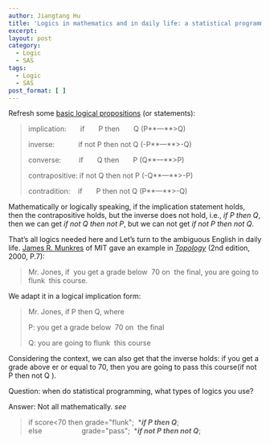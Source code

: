 ```yaml
---
author: Jiangtang Hu
title: 'Logics in mathematics and in daily life: a statistical programming example'
excerpt:
layout: post
category:
  - Logic
  - SAS
tags:
  - Logic
  - SAS
post_format: [ ]
---
```

Refresh some [basic logical propositions][1] (or statements):

> implication:       if       P then       Q (P**—**>Q)
> 
> inverse:            if not P then not Q (-P**—**>-Q)
> 
> converse:         if       Q then       P (Q**—**>P)
> 
> contrapositive: if not Q then not P (-Q**—**>-P)
> 
> contradition:    if       P then not Q (P**—**>-Q)

Mathematically or logically speaking, if the implication statement holds, then the contrapositive holds, but the inverse does not hold, i.e., *if P then Q*, then we can get *if not Q then not P*, but we can not get *if not P then not Q*.

That’s all logics needed here and Let’s turn to the ambiguous English in daily life. [James R. Munkres][2] of MIT gave an example in *[Topology][3]* (2nd edition, 2000, P.7):

> Mr. Jones, if  you get a grade below  70 on  the final, you are going to flunk  this course.

We adapt it in a logical implication form:

> Mr. Jones, if P then Q, where
> 
> P: you get a grade below  70 on  the final
> 
> Q: you are going to flunk  this course

Considering the context, we can also get that the inverse holds: if you get a grade above er or equal to 70, then you are going to pass this course(if not P then not Q ).

Question: when do statistical programming, what types of logics you use? 

Answer: Not all mathematically. *see*

> if score<70 then grade="flunk";  ****if P then Q***;   
> else                    grade="pass";  ****if not P then not Q***;

 [1]: http://en.wikipedia.org/wiki/Contraposition
 [2]: http://en.wikipedia.org/wiki/James_Munkres
 [3]: http://www.amazon.com/Topology-2nd-James-Munkres/dp/0131816292/ref=sr_1_1?s=books&ie=UTF8&qid=1286432430&sr=1-1